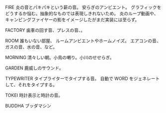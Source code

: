 FIRE
炎の音とパキパキという薪の音。
安らぎのアンビエント。
グラフィックをどうするか悩む。抽象的なものでは表現しきれないため。
炎のループ動画や、キャンピングファイヤーの影をイメージしたがまだ実装には至らず。

FACTORY
歯車の回す音、プレスの音、。

ROOM
誰もいない部屋、
ルームアンビエントやホームノイズ。
エアコンの音、ガスの音、水の音、など。

MORNING
清々しい朝。小鳥の囀り。小川のせせらぎ。

GARDEN
鹿威しのサウンド。

TYPEWRITER
タイプライターでタイプする音。
自動で WORD をジェネレートして、それをタイプする。

TOKEI
時計表示と時計の音。

BUDDHA
ブッダマシン
